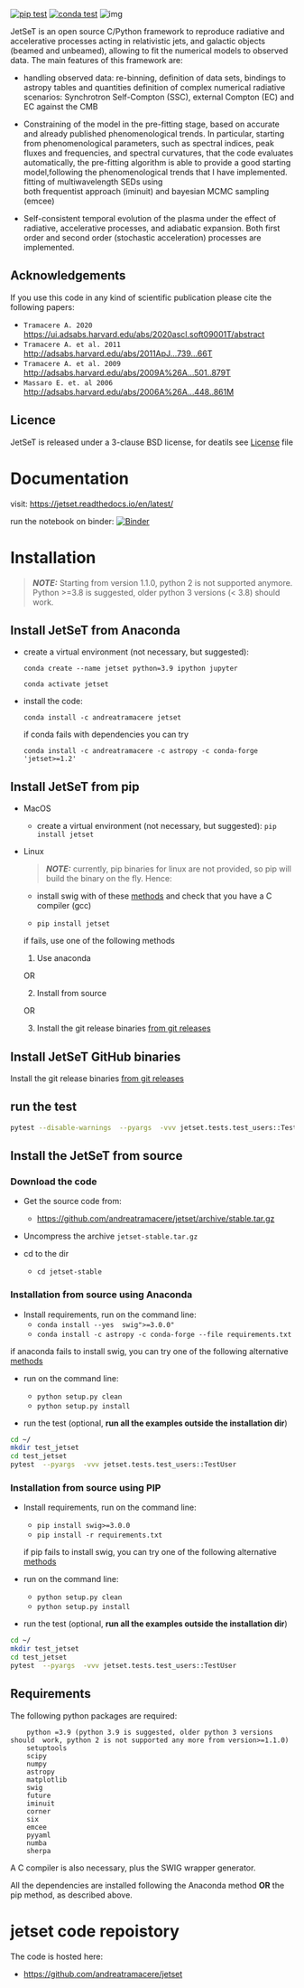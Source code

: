 [![pip test](https://github.com/andreatramacere/jetset/actions/workflows/test-pip-workflow.yml/badge.svg?branch=v1.3.x)](https://github.com/andreatramacere/jetset/actions/workflows/test-pip-workflow.yml)
[![conda test](https://github.com/andreatramacere/jetset/actions/workflows/test-conda-workflow.yml/badge.svg?branch=v1.3.x)](https://github.com/andreatramacere/jetset/actions/workflows/test-conda-workflow.yml)
![img](./logo/logo_git.png)


JetSeT is an open source C/Python framework to reproduce radiative and accelerative processes acting in relativistic jets, and galactic objects (beamed and unbeamed), 
allowing to fit the numerical models to observed data. The main features of this framework are:

 * handling observed data: re-binning, definition of data sets, bindings to astropy tables and quantities
   definition of complex numerical radiative scenarios: Synchrotron Self-Compton (SSC), external Compton (EC) and EC 
   against the CMB 
 
 * Constraining of the model in the pre-fitting stage, based on accurate  and already published phenomenological trends. 
   In particular, starting from phenomenological parameters, such as spectral indices, peak fluxes and frequencies, and 
   spectral  curvatures, that the code evaluates automatically, the pre-fitting algorithm is able to provide a good 
   starting model,following the phenomenological trends that I have implemented. fitting of multiwavelength SEDs using  
   both frequentist approach (iminuit) and bayesian MCMC sampling (emcee)
 
 * Self-consistent temporal evolution of the plasma under the effect of radiative, accelerative processes, and adiabatic expansion. Both first order and second order (stochastic acceleration) processes are implemented.



## Acknowledgements

If you use this code in any kind of scientific publication please cite the following papers:

* `Tramacere A. 2020`  https://ui.adsabs.harvard.edu/abs/2020ascl.soft09001T/abstract
* `Tramacere A. et al. 2011` http://adsabs.harvard.edu/abs/2011ApJ...739...66T
* `Tramacere A. et al. 2009` http://adsabs.harvard.edu/abs/2009A%26A...501..879T
* `Massaro E. et. al 2006`   http://adsabs.harvard.edu/abs/2006A%26A...448..861M

## Licence

JetSeT is released under a 3-clause BSD  license,  for deatils see
[License](https://github.com/andreatramacere/jetset/blob/master/LICENSE.txt) file 


# Documentation
visit: https://jetset.readthedocs.io/en/latest/

run the notebook on binder: 
[![Binder](https://mybinder.org/badge_logo.svg)](https://mybinder.org/v2/gh/andreatramacere/jetset/master)
# Installation 
> **_NOTE:_** Starting from version 1.1.0, python 2 is not supported anymore. Python >=3.8 is suggested, older python 3 versions (< 3.8) should work.

## Install  JetSeT from Anaconda 
 
 - create a virtual environment (not necessary, but suggested): 
 
    `conda create --name jetset python=3.9 ipython jupyter`
    
     `conda activate jetset`
     
- install the code:
  
  `conda install -c andreatramacere jetset`
  
  if conda fails with dependencies you can try
    
   `conda install -c andreatramacere -c astropy -c conda-forge 'jetset>=1.2'`

## Install  JetSeT from pip 
- MacOS
  - create a virtual environment (not necessary, but suggested): 
  `pip install jetset`

- Linux
  > **_NOTE:_** currently, pip binaries for linux are not provided, so pip will build the binary on the fly. Hence:
  
  - install swig with of these [methods](swig.md) and check that you have a C compiler (gcc) 
  
  - `pip install jetset`
  
  if fails, use one of the following methods 

  1) Use anaconda
  
  OR

  2) Install from source
  
  OR

  3) Install the git release binaries [from git releases](install_git_releases.md)

## Install  JetSeT GitHub binaries
Install the git release binaries [from git releases](install_git_releases.md)

## run the test
```bash
pytest --disable-warnings  --pyargs  -vvv jetset.tests.test_users::TestUser
 ```  


## Install the JetSeT from source 


### Download the code
   - Get the source code from: 

     - https://github.com/andreatramacere/jetset/archive/stable.tar.gz

   - Uncompress the archive `jetset-stable.tar.gz`
   
   - cd to  the dir 
    
     - `cd jetset-stable` 

### Installation from source using Anaconda 
 
 - Install requirements, run on the command line:
    - `conda install --yes  swig">=3.0.0"`
    - `conda install -c astropy -c conda-forge --file requirements.txt`
  
   
if anaconda fails to install swig, you can try one of the following alternative [methods](swig.md)

   
 - run on the command line: 
     * `python setup.py clean`
     * `python setup.py install`

 - run the test (optional, **run all the examples outside  the installation dir**)
```bash
cd ~/
mkdir test_jetset
cd test_jetset
pytest  --pyargs  -vvv jetset.tests.test_users::TestUser
 ```  




### Installation from source using PIP 
 
 - Install requirements, run on the command line:
   * `pip install swig>=3.0.0 `
   * `pip install -r requirements.txt `
    
   if pip fails to install swig, you can try one of the following alternative [methods](swig.md)
  
  - run on the command line: 
    * `python setup.py clean`
    * `python setup.py install`

 - run the test (optional, **run all the examples outside  the installation dir**)
```bash
cd ~/
mkdir test_jetset
cd test_jetset
pytest  --pyargs  -vvv jetset.tests.test_users::TestUser
 ```    
      
   



##  Requirements
The following python packages are required:

        python =3.9 (python 3.9 is suggested, older python 3 versions should  work, python 2 is not supported any more from version>=1.1.0)
        setuptools
        scipy
        numpy
        astropy
        matplotlib
        swig
        future
        iminuit
        corner
        six
        emcee
        pyyaml
        numba
        sherpa
         


A C compiler is also necessary, plus the SWIG wrapper generator.

All the dependencies are installed following the Anaconda method 
 **OR** the pip method, as described above.

# jetset code repoistory

The code is hosted here: 
 -  https://github.com/andreatramacere/jetset
 


 


